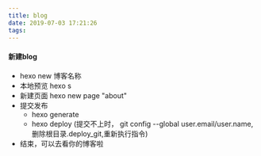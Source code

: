```yaml
---
title: blog
date: 2019-07-03 17:21:26
tags:
---
```


#### 新建blog
* hexo new 博客名称
* 本地预览 hexo s
* 新建页面 hexo new page "about"
* 提交发布
    * hexo generate
    * hexo deploy (提交不上时， git config --global user.email/user.name, 删除根目录.deploy_git,重新执行指令)
* 结束，可以去看你的博客啦